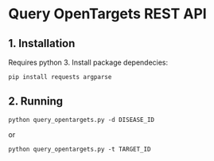 # Query OpenTargets REST API

## 1. Installation

Requires python 3.
Install package dependecies:
```
pip install requests argparse
```

## 2. Running

```
python query_opentargets.py -d DISEASE_ID
```
or
```
python query_opentargets.py -t TARGET_ID
```
